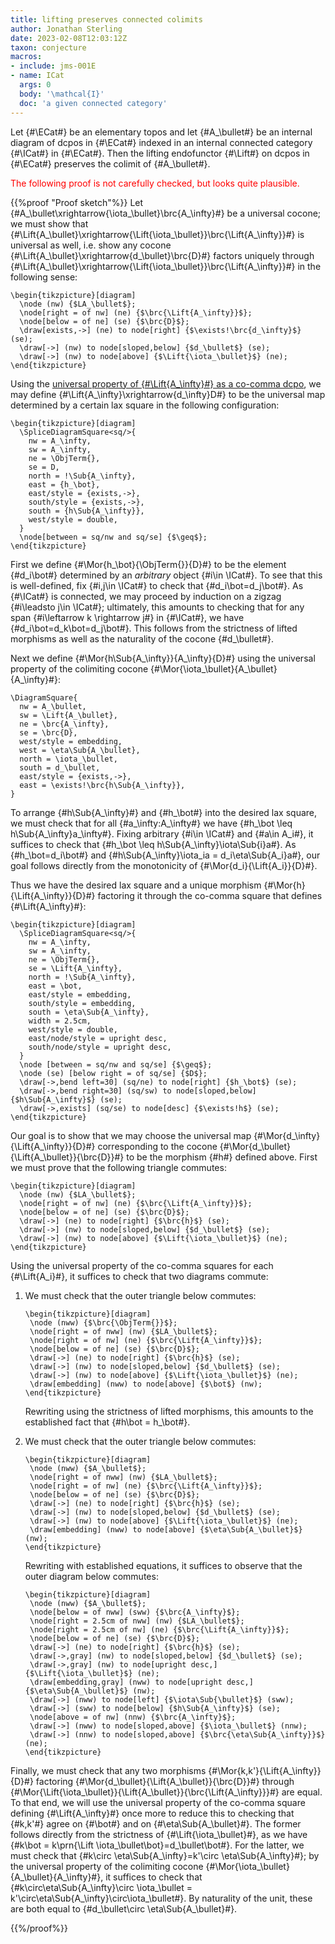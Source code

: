 ```yaml
---
title: lifting preserves connected colimits
author: Jonathan Sterling
date: 2023-02-08T12:03:12Z
taxon: conjecture
macros:
- include: jms-001E
- name: ICat
  args: 0
  body: '\mathcal{I}'
  doc: 'a given connected category'
---
```


Let {#\ECat#} be an elementary topos and let {#A_\bullet#} be an internal diagram of dcpos in {#\ECat#} indexed in an internal connected category {#\ICat#} in {#\ECat#}. Then the lifting endofunctor {#\Lift#} on dcpos in {#\ECat#} preserves the colimit of {#A_\bullet#}.

<span style="color:red">The following proof is not carefully checked, but looks quite plausible.</span>

{{%proof "Proof sketch"%}}
Let {#A_\bullet\xrightarrow{\iota_\bullet}\brc{A_\infty}#} be a universal cocone; we must show that {#\Lift{A_\bullet}\xrightarrow{\Lift{\iota_\bullet}}\brc{\Lift{A_\infty}}#} is universal as well, i.e. show any cocone {#\Lift{A_\bullet}\xrightarrow{d_\bullet}\brc{D}#} factors uniquely through {#\Lift{A_\bullet}\xrightarrow{\Lift{\iota_\bullet}}\brc{\Lift{A_\infty}}#} in the following sense:

```render-latex
\begin{tikzpicture}[diagram]
  \node (nw) {$LA_\bullet$};
  \node[right = of nw] (ne) {$\brc{\Lift{A_\infty}}$};
  \node[below = of ne] (se) {$\brc{D}$};
  \draw[exists,->] (ne) to node[right] {$\exists!\brc{d_\infty}$} (se);
  \draw[->] (nw) to node[sloped,below] {$d_\bullet$} (se);
  \draw[->] (nw) to node[above] {$\Lift{\iota_\bullet}$} (ne);
\end{tikzpicture}
```



Using the [universal property of {#\Lift{A_\infty}#} as a co-comma dcpo](jms-001D), we may define {#\Lift{A_\infty}\xrightarrow{d_\infty}D#} to be the universal map determined by a certain lax square in the following configuration:

```render-latex
\begin{tikzpicture}[diagram]
  \SpliceDiagramSquare<sq/>{
    nw = A_\infty,
    sw = A_\infty,
    ne = \ObjTerm{},
    se = D,
    north = !\Sub{A_\infty},
    east = {h_\bot},
    east/style = {exists,->},
    south/style = {exists,->},
    south = {h\Sub{A_\infty}},
    west/style = double,
  }
  \node[between = sq/nw and sq/se] {$\geq$};
\end{tikzpicture}
```

First we define {#\Mor{h_\bot}{\ObjTerm{}}{D}#} to be the element {#d_i\bot#} determined by an *arbitrary* object {#i\in \ICat#}. To see that this is well-defined, fix {#i,j\in \ICat#} to check that {#d_i\bot=d_j\bot#}. As {#\ICat#} is connected, we may proceed by induction on a zigzag {#i\leadsto j\in \ICat#}; ultimately, this amounts to checking that for any span {#i\leftarrow k \rightarrow j#} in {#\ICat#}, we have {#d_i\bot=d_k\bot=d_j\bot#}. This follows from the strictness of lifted morphisms as well as the naturality of the cocone {#d_\bullet#}.

Next we define {#\Mor{h\Sub{A_\infty}}{A_\infty}{D}#} using the universal property of the colimiting cocone {#\Mor{\iota_\bullet}{A_\bullet}{A_\infty}#}:

```render-latex
\DiagramSquare{
  nw = A_\bullet,
  sw = \Lift{A_\bullet},
  ne = \brc{A_\infty},
  se = \brc{D},
  west/style = embedding,
  west = \eta\Sub{A_\bullet},
  north = \iota_\bullet,
  south = d_\bullet,
  east/style = {exists,->},
  east = \exists!\brc{h\Sub{A_\infty}},
}
```

To arrange {#h\Sub{A_\infty}#} and {#h_\bot#} into the desired lax square, we must check that for all {#a_\infty:A_\infty#} we have {#h_\bot \leq h\Sub{A_\infty}a_\infty#}. Fixing arbitrary {#i\in \ICat#} and {#a\in A_i#}, it suffices to check that {#h_\bot \leq h\Sub{A_\infty}\iota\Sub{i}a#}. As {#h_\bot=d_i\bot#} and {#h\Sub{A_\infty}\iota_ia = d_i\eta\Sub{A_i}a#}, our goal follows directly from the monotonicity of {#\Mor{d_i}{\Lift{A_i}}{D}#}.

Thus we have the desired lax square and a unique morphism {#\Mor{h}{\Lift{A_\infty}}{D}#} factoring it through the co-comma square that defines {#\Lift{A_\infty}#}:

```render-latex
\begin{tikzpicture}[diagram]
  \SpliceDiagramSquare<sq/>{
    nw = A_\infty,
    sw = A_\infty,
    ne = \ObjTerm{},
    se = \Lift{A_\infty},
    north = !\Sub{A_\infty},
    east = \bot,
    east/style = embedding,
    south/style = embedding,
    south = \eta\Sub{A_\infty},
    width = 2.5cm,
    west/style = double,
    east/node/style = upright desc,
    south/node/style = upright desc,
  }
  \node [between = sq/nw and sq/se] {$\geq$};
  \node (se) [below right = of sq/se] {$D$};
  \draw[->,bend left=30] (sq/ne) to node[right] {$h_\bot$} (se);
  \draw[->,bend right=30] (sq/sw) to node[sloped,below] {$h\Sub{A_\infty}$} (se);
  \draw[->,exists] (sq/se) to node[desc] {$\exists!h$} (se);
\end{tikzpicture}
```

Our goal is to show that we may choose the universal map {#\Mor{d_\infty}{\Lift{A_\infty}}{D}#} corresponding to the cocone {#\Mor{d_\bullet}{\Lift{A_\bullet}}{\brc{D}}#} to be the morphism {#h#} defined above. First we must prove that the following triangle commutes:

```render-latex
\begin{tikzpicture}[diagram]
  \node (nw) {$LA_\bullet$};
  \node[right = of nw] (ne) {$\brc{\Lift{A_\infty}}$};
  \node[below = of ne] (se) {$\brc{D}$};
  \draw[->] (ne) to node[right] {$\brc{h}$} (se);
  \draw[->] (nw) to node[sloped,below] {$d_\bullet$} (se);
  \draw[->] (nw) to node[above] {$\Lift{\iota_\bullet}$} (ne);
\end{tikzpicture}
```

Using the universal property of the co-comma squares for each {#\Lift{A_i}#}, it suffices to check that two diagrams commute:

1. We must check that the outer triangle below commutes:

   ```render-latex
   \begin{tikzpicture}[diagram]
    \node (nww) {$\brc{\ObjTerm{}}$};
    \node[right = of nww] (nw) {$LA_\bullet$};
    \node[right = of nw] (ne) {$\brc{\Lift{A_\infty}}$};
    \node[below = of ne] (se) {$\brc{D}$};
    \draw[->] (ne) to node[right] {$\brc{h}$} (se);
    \draw[->] (nw) to node[sloped,below] {$d_\bullet$} (se);
    \draw[->] (nw) to node[above] {$\Lift{\iota_\bullet}$} (ne);
    \draw[embedding] (nww) to node[above] {$\bot$} (nw); 
   \end{tikzpicture}
   ```
   
   Rewriting using the strictness of lifted morphisms, this amounts to the established fact that {#h\bot = h_\bot#}.
   
2. We must check that the outer triangle below commutes:

   ```render-latex
   \begin{tikzpicture}[diagram]
    \node (nww) {$A_\bullet$};
    \node[right = of nww] (nw) {$LA_\bullet$};
    \node[right = of nw] (ne) {$\brc{\Lift{A_\infty}}$};
    \node[below = of ne] (se) {$\brc{D}$};
    \draw[->] (ne) to node[right] {$\brc{h}$} (se);
    \draw[->] (nw) to node[sloped,below] {$d_\bullet$} (se);
    \draw[->] (nw) to node[above] {$\Lift{\iota_\bullet}$} (ne);
    \draw[embedding] (nww) to node[above] {$\eta\Sub{A_\bullet}$} (nw);
   \end{tikzpicture}
   ```

   Rewriting with established equations, it suffices to observe that the outer diagram below commutes:
   
   ```render-latex
   \begin{tikzpicture}[diagram]
    \node (nww) {$A_\bullet$};
    \node[below = of nww] (sww) {$\brc{A_\infty}$};
    \node[right = 2.5cm of nww] (nw) {$LA_\bullet$};
    \node[right = 2.5cm of nw] (ne) {$\brc{\Lift{A_\infty}}$};
    \node[below = of ne] (se) {$\brc{D}$};
    \draw[->] (ne) to node[right] {$\brc{h}$} (se);
    \draw[->,gray] (nw) to node[sloped,below] {$d_\bullet$} (se);
    \draw[->,gray] (nw) to node[upright desc,] {$\Lift{\iota_\bullet}$} (ne);
    \draw[embedding,gray] (nww) to node[upright desc,] {$\eta\Sub{A_\bullet}$} (nw);
    \draw[->] (nww) to node[left] {$\iota\Sub{\bullet}$} (sww);
    \draw[->] (sww) to node[below] {$h\Sub{A_\infty}$} (se);
    \node[above = of nw] (nnw) {$\brc{A_\infty}$};
    \draw[->] (nww) to node[sloped,above] {$\iota_\bullet$} (nnw);
    \draw[->] (nnw) to node[sloped,above] {$\brc{\eta\Sub{A_\infty}}$} (ne);
   \end{tikzpicture}
   ```

Finally, we must check that any two morphisms {#\Mor{k,k'}{\Lift{A_\infty}}{D}#} factoring {#\Mor{d_\bullet}{\Lift{A_\bullet}}{\brc{D}}#} through {#\Mor{\Lift{\iota_\bullet}}{\Lift{A_\bullet}}{\brc{\Lift{A_\infty}}}#} are equal. To that end, we will use the universal property of the co-comma square defining {#\Lift{A_\infty}#} once more to reduce this to checking that {#k,k'#} agree on {#\bot#} and on {#\eta\Sub{A_\bullet}#}. The former follows directly from the strictness of {#\Lift{\iota_\bullet}#}, as we have {#k\bot = k\prn{\Lift \iota_\bullet\bot}=d_\bullet\bot#}. For the latter, we must check that {#k\circ \eta\Sub{A_\infty}=k'\circ \eta\Sub{A_\infty}#}; by the universal property of the colimiting cocone {#\Mor{\iota_\bullet}{A_\bullet}{A_\infty}#}, it suffices to check that {#k\circ\eta\Sub{A_\infty}\circ \iota_\bullet = k'\circ\eta\Sub{A_\infty}\circ\iota_\bullet#}. By naturality of the unit, these are both equal to {#d_\bullet\circ \eta\Sub{A_\bullet}#}.

{{%/proof%}}
